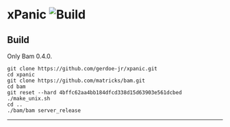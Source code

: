 xPanic ![Build](https://github.com/gerdoe-jr/xpanic/workflows/Build/badge.svg)
======

Build
-----

Only Bam 0.4.0.
```
git clone https://github.com/gerdoe-jr/xpanic.git
cd xpanic
git clone https://github.com/matricks/bam.git
cd bam
git reset --hard 4bffc62aa4bb184dfcd338d15d63903e561dcbed
./make_unix.sh
cd ..
./bam/bam server_release
```

-----
